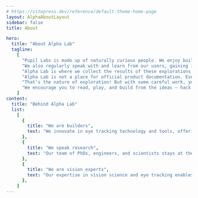 ```yaml
---
# https://vitepress.dev/reference/default-theme-home-page
layout: AlphaAboutLayout
sidebar: false
title: About

hero:
  title: "About Alpha Lab"
  tagline:
    [
      "Pupil Labs is made up of naturally curious people. We enjoy building prototypes, trialling novel ideas, and creating demos to explore our curiosities.",
      "We also regularly speak with and learn from our users, gaining insights about what’s in demand, requested features, and so on. Sometimes, we like to action these.",
      "Alpha Lab is where we collect the results of these explorations and share them with the world.",
      "Alpha Lab is not a place for official product documentation. Everything you find here should be considered a work in progress, and may even be rough around the edges.",
      "That's the nature of exploration! But with some careful work, you can do great things with these tools.",
      "We encourage you to read, play, and build from the ideas – hack away!",
    ]
content:
  title: "Behind Alpha Lab"
  list:
    [
      {
        title: "We are builders",
        text: "We innovate in eye tracking technology and tools, offering expertise and custom solutions tailored to your specific needs.",
      },
      {
        title: "We speak research",
        text: "Our team of PhDs, engineers, and scientists stays at the forefront of academic trends, bridging academia and industry with expertise in research language.",
      },
      {
        title: "We are vision experts",
        text: "Our expertise in vision science and eye tracking enables us to tackle fundamental and experimental questions.",
      },
    ]
---
```

